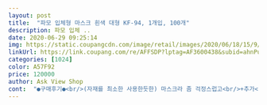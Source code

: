 ```yaml
---
layout: post 
title:  "파모 입체형 마스크 흰색 대형 KF-94, 1개입, 100개" 
description: 파모 입체 ..
date: 2020-06-29 09:25:14 
img: https://static.coupangcdn.com/image/retail/images/2020/06/18/15/9/d48941ab-c77d-4a35-8212-d842bd1fc1b4.JPG 
linkUrl: https://link.coupang.com/re/AFFSDP?lptag=AF3600438&subid=ahnPublicAsk&pageKey=1716941090&itemId=2922216448&vendorItemId=70910902921&traceid=V0-113-967211d5557c3f6c 
categories: [1024] 
color: A57F92 
price: 120000 
author: Ask View Shop 
cont:  "●구매후기●<br/>(자재를 최소한 사용한듯한) 마스크라 좀 걱정스럽고<br/>+추가<br/><br/> -<br/> -<br/> -<br/>각이 잘 안잡히고 흐물흐물 힘없이 지지가 안되는<br/>갯수 새기 쉽게 10장씩 포장되어 있고 한 장 덤으로 들어있네요.<br/><br/>공적마스크 여러가지 써보며 마음에 안드는것들이<br/>공적마스크로 사서 써보고 좋았다고 생각했는데 쿠팡에서 발견하고 넘 반가워서 바로 주문했네요<br/>공적마스크로 써본 경험이 있는 파모를 선택했어요.<br/><br/>구매한 이유가 제일 컸고<br/>그렇담 최소 21년도 까지인걸 받을 수도 있는건가<br/>근데 젤 저렴한것 구비하려해도<br/>금방 쓰겠지만 그래더 유통기한 넉넉하니 좋아요.<br/><br/>깔끔하고 딱 마음에 듭니다.<br/><br/>다가올 가을도 생각하면 추이를 봐서 재구매 하고싶어요.<br/><br/>다른분 평에도 101매 말씀이 있는걸 보니<br/>따끈따끈한 제품 굳굳♡<br/>또 얼마라도 저렴한걸 사려고 보면<br/>마스크는 보통 제조후 3년으로 알고있었는데<br/>마스크들이 보이드라구요.<br/><br/>마스크일까봐 망설여진것도 있구요.<br/><br/>몇주 더 지내다보면 가격이야 더 내릴 수도 있겠지만<br/>박스 딱 열자마자 한장이 따로 저렇게 올려져있네요.<br/><br/>배송 박스가 다 망가져서 와서 좀 찝찝했어요.<br/><br/>배송료가 따로 붙어 12만원을 넘기기에<br/>불량이거나 혹은 누락에 대한 대비인지<br/>사둔걸로 써오고 있는지 이제 3주차 접어드는데<br/>사자마자 가격이 올랐다가 이제는 내렸네요.<br/> 가격이 너무 왔다갔다하는듯.<br/> 1500원까지 올랐던데 지금은 또 1200원이고... <br/><br/>상품페이지에 유통기한이 2021년 12월 이후라고 되어있어서<br/>생각했었는데 그전까진 다 쓸테니 개의치는 않았지만<br/>세어보니 101매! 선물같은 서비스에 기분좋습니다ㅋㅋ<br/>쇼핑몰이 더 저렴해지며 공적마스크 안사고<br/>어제 기준으로 이리저리 찾다보니<br/>얼굴을 감싸는 면적이 적은<br/>열흘간에 1350원대에서 이제 1190원 개당가격<br/>와이어 불편하지 않고 좋네요<br/>원단도 좋고 디자인도 심플하고 94인데 숨쉬기도 좋았어요<br/>원자재값이 있으니 당분간 파격적인 폭은 없을듯 하고<br/>쟁여놔야할 마스크를 살 시점에 아주 좋은 구매입니다!<br/>저는 왠지 반투명하게 내용품이 보이는 포장이 좋은데<br/>전 지금까지 주로 국대나 아에르 착용했는데 크기는 다른 마스크에 비해 가로가 조금 짧고 세로로 긴 것 같아요.<br/> 얼굴 작으신 분들은 세로로 좀 많이 크다고 느끼실 것 같아요.<br/> 코 위로도 올라가고 턱 밑까지 다 커버돼요.<br/><br/>제조사의 센스가 보입니다.<br/><br/>좀 있었기에 써본걸 선택하자 싶었어요.<br/><br/>지금 그게 생각나 확인해보니 2023년 6월 23일이네요.<br/><br/>집에 마스크를 많이 비축해 놓긴했지만 왠지 불안한마음에좋아하는 브랜드가 보이길래 언능 사버렸네요;  많이 있는데ㅋㅋㅋ<br/>처음에 열었을 때 약 냄새 조금 올라오는데 금방 날아가요.<br/><br/>쿠팡배송이라 바로 받아볼 수 있어서<br/>크린룸에서 제조하였다는것도 믿음직스럽네요.<br/><br/>파모^^  마스크 가격이 좀더 내려가면 또 사고싶어요감사합니다번창하세요<br/>파모 저는  이상품  강력추천해요써보셔도 후회없으실듯<br/>" 
---
```

